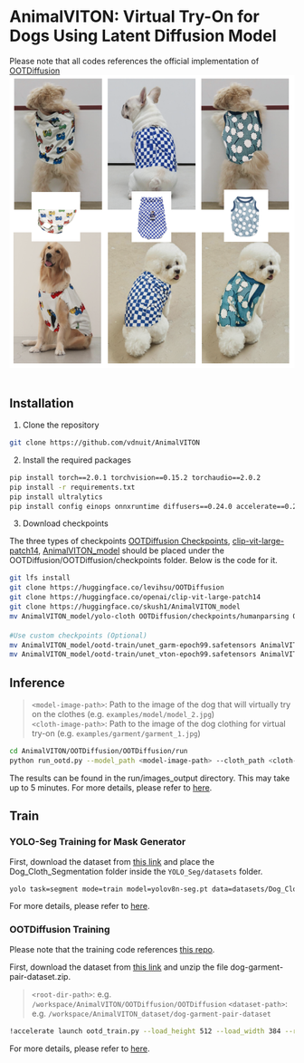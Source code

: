# AnimalVITON: Virtual Try-On for Dogs Using Latent Diffusion Model
Please note that all codes references the official implementation of [OOTDiffusion](https://github.com/levihsu/OOTDiffusion)
![demo](images/demo.png)&nbsp;

## Installation
1. Clone the repository

```sh
git clone https://github.com/vdnuit/AnimalVITON
```

2. Install the required packages

```sh
pip install torch==2.0.1 torchvision==0.15.2 torchaudio==2.0.2
pip install -r requirements.txt
pip install ultralytics
pip install config einops onnxruntime diffusers==0.24.0 accelerate==0.26.1
```
3. Download checkpoints

The three types of checkpoints [OOTDiffusion Checkpoints](https://huggingface.co/levihsu/OOTDiffusion), [clip-vit-large-patch14](https://huggingface.co/openai/clip-vit-large-patch14), [AnimalVITON_model](https://huggingface.co/skush1/AnimalVITON_model) should be placed under the OOTDiffusion/OOTDiffusion/checkpoints folder.
Below is the code for it.

```sh
git lfs install
git clone https://huggingface.co/levihsu/OOTDiffusion
git clone https://huggingface.co/openai/clip-vit-large-patch14
git clone https://huggingface.co/skush1/AnimalVITON_model
mv AnimalVITON_model/yolo-cloth OOTDiffusion/checkpoints/humanparsing OOTDiffusion/checkpoints/ootd OOTDiffusion/checkpoints/openpose clip-vit-large-patch14 AnimalVITON/OOTDiffusion/OOTDiffusion/checkpoints/

#Use custom checkpoints (Optional)
mv AnimalVITON_model/ootd-train/unet_garm-epoch99.safetensors AnimalVITON/OOTDiffusion/OOTDiffusion/checkpoints/ootd/ootd_hd/checkpoint-36000/unet_garm/diffusion_pytorch_model.safetensors
mv AnimalVITON_model/ootd-train/unet_vton-epoch99.safetensors AnimalVITON/OOTDiffusion/OOTDiffusion/checkpoints/ootd/ootd_hd/checkpoint-36000/unet_vton/diffusion_pytorch_model.safetensors

```

## Inference
> `<model-image-path>`: Path to the image of the dog that will virtually try on the clothes (e.g. `examples/model/model_2.jpg`)  
> `<cloth-image-path>`: Path to the image of the dog clothing for virtual try-on (e.g. `examples/garment/garment_1.jpg`)

```sh
cd AnimalVITON/OOTDiffusion/OOTDiffusion/run
python run_ootd.py --model_path <model-image-path> --cloth_path <cloth-image-path> --scale 2.0 --sample 4
```
The results can be found in the run/images_output directory. This may take up to 5 minutes.
For more details, please refer to [here](OOTDiffusion/OOTDiffusion.ipynb).

## Train
### YOLO-Seg Training for Mask Generator

First, download the dataset from [this link](https://huggingface.co/datasets/skush1/AnimalVITON_dataset) and place the Dog_Cloth_Segmentation folder inside the `YOLO_Seg/datasets` folder.

```sh
yolo task=segment mode=train model=yolov8n-seg.pt data=datasets/Dog_Cloth_Segmentation/data.yaml epochs=100 imgsz=800 plots=True
```
For more details, please refer to [here](YOLO_Seg/train.ipynb).

### OOTDiffusion Training
Please note that the training code references [this repo](https://github.com/lyc0929/OOTDiffusion-train).

First, download the dataset from [this link](https://huggingface.co/datasets/skush1/AnimalVITON_dataset) and unzip the file dog-garment-pair-dataset.zip.

> `<root-dir-path>`: e.g. `/workspace/AnimalVITON/OOTDiffusion/OOTDiffusion`
> `<dataset-path>`: e.g. `/workspace/AnimalVITON_dataset/dog-garment-pair-dataset`

```sh
!accelerate launch ootd_train.py --load_height 512 --load_width 384 --root_dir <root-dir-path>  --dataset_dir <dataset-path> --dataset_list 'train_pairs.txt' --dataset_mode 'train' --batch_size 4 --train_batch_size 4 --num_train_epochs 100
```
For more details, please refer to [here](OOTDiffusion/OOTD-train.ipynb).